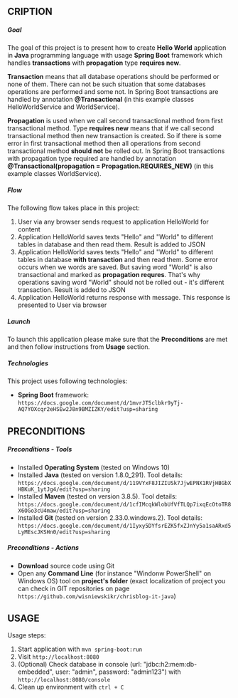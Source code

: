 CRIPTION
-----------

##### Goal
The goal of this project is to present how to create **Hello World** application in **Java** programming language with usage **Spring Boot** framework which handles **transactions** with **propagation** type **requires new**. 

**Transaction** means that all database operations should be performed or none of them. There can not be such situation that some databases operations are performed and some not. In Spring Boot transactions are handled by annotation **@Transactional** (in this example classes HelloWorldService and WorldService).

**Propagation** is used when we call second transactional method from first transactional method. Type **requires new** means that if we call second transactional method then new transaction is created. So if there is some error in first transactional method then all operations from second transactional method **should not** be rolled out. In Spring Boot transactions with propagation type required are handled by annotation **@Transactional(propagation = Propagation.REQUIRES_NEW)** (in this example classes WorldService).

##### Flow
The following flow takes place in this project:
1. User via any browser sends request to application HelloWorld for content
1. Application HelloWorld saves texts "Hello" and "World" to different tables in database and then read them. Result is added to JSON
1. Application HelloWorld saves texts "Hello" and "World" to different tables in database **with transaction** and then read them. Some error occurs when we words are saved. But saving word "World" is also transactional and marked as **propagation requres**. That's why operations saving word "World" should not be rolled out - it's different transaction.  Result is added to JSON
1. Application HelloWorld returns response with message. This response is presented to User via browser

##### Launch
To launch this application please make sure that the **Preconditions** are met and then follow instructions from **Usage** section.

##### Technologies
This project uses following technologies:
* **Spring Boot** framework: `https://docs.google.com/document/d/1mvrJT5clbkr9yTj-AQ7YOXcqr2eHSEw2J8n9BMZIZKY/edit?usp=sharing`


PRECONDITIONS
-------------
##### Preconditions - Tools
* Installed **Operating System** (tested on Windows 10)
* Installed **Java** (tested on version 1.8.0_291). Tool details: `https://docs.google.com/document/d/119VYxF8JIZIUSk7JjwEPNX1RVjHBGbXHBKuK_1ytJg4/edit?usp=sharing`
* Installed **Maven** (tested on version 3.8.5). Tool details: `https://docs.google.com/document/d/1cfIMcqkWlobUfVfTLQp7ixqEcOtoTR8X6OGo3cU4maw/edit?usp=sharing`
* Installed **Git** (tested on version 2.33.0.windows.2). Tool details: `https://docs.google.com/document/d/1Iyxy5DYfsrEZK5fxZJnYy5a1saARxd5LyMEscJKSHn0/edit?usp=sharing`

##### Preconditions - Actions
* **Download** source code using Git 
* Open any **Command Line** (for instance "Windonw PowerShell" on Windows OS) tool on **project's folder** (exact localization of project you can check in GIT repositories on page `https://github.com/wisniewskikr/chrisblog-it-java`)


USAGE
-----

Usage steps:
1. Start application with `mvn spring-boot:run`
1. Visit `http://localhost:8080`
1. (Optional) Check database in console (url: "jdbc:h2:mem:db-embedded", user: "admin", password: "admin123") with `http://localhost:8080/console`
1. Clean up environment with `ctrl + C`